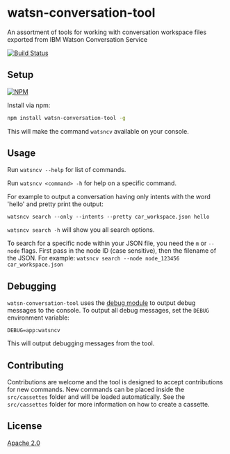 watsn-conversation-tool
===========
An assortment of tools for working with conversation workspace files exported from IBM Watson Conversation Service

[![Build Status](https://travis-ci.org/wallali/watsn-conversation-tool.svg?branch=master)](https://travis-ci.org/wallali/watsn-conversation-tool)


Setup
-----
[![NPM](https://nodei.co/npm/watsn-conversation-tool.png)](https://npmjs.org/package/watsn-conversation-tool)

Install via npm:
```sh
npm install watsn-conversation-tool -g
```

This will make the command `watsncv` available on your console.


Usage
-----
Run `watsncv --help` for list of commands.

Run `watsncv <command> -h` for help on a specific command.

For example to output a conversation having only intents with the word 'hello' and pretty print the output:

`watsncv search --only --intents --pretty car_workspace.json hello`

`watsncv search -h` will show you all search options.

To search for a specific node within your JSON file, you need the `m` or `--node` flags. 
First pass in the node ID (case sensitive), then the filename of the JSON. For example:
`watsncv search --node node_123456 car_workspace.json`


Debugging
---------
`watsn-conversation-tool` uses the [debug module](https://github.com/visionmedia/debug) to output debug messages to the console. To output all debug messages, set the `DEBUG` environment variable:

```
DEBUG=app:watsncv
```
This will output debugging messages from the tool.


Contributing
------------
Contributions are welcome and the tool is designed to accept contributions for new commands.
New commands can be placed inside the `src/cassettes` folder and will be loaded automatically.
See the `src/cassettes` folder for more information on how to create a cassette.


License
-------

[Apache 2.0](https://github.com/wallali/watsn-conversation-tool/blob/master/LICENSE)
